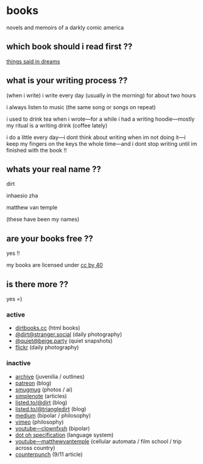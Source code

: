 # books

novels and memoirs of a darkly comic america

## which book should i read first ??

[things said in dreams](https://github.com/triangledirt/books/blob/main/Things%20Said%20in%20Dreams.md)

## what is your writing process ??

(when i write) i write every day (usually in the morning) for about two hours

i always listen to music (the same song or songs on repeat)

i used to drink tea when i wrote—for a while i had a writing hoodie—mostly my ritual is a writing drink (coffee lately)

i do a little every day—i dont think about writing when im not doing it—i keep my fingers on the keys the whole time—and i dont stop writing until im finished with the book !!

## whats your real name ??

dirt

inhaesio zha

matthew van temple

(these have been my names)

## are your books free ??

yes !!

my books are licensed under [cc by 40](http://creativecommons.org/licenses/by/4.0/)

## is there more ??

yes =)

### active

- [dirtbooks.cc](http://dirtbooks.cc) (html books)
- [@dirt@stranger.social](https://stranger.social/@dirt) (daily photography)
- [@quiet@beige.party](https://beige.party/@quiet) (quiet snapshots)
- [flickr](https://www.flickr.com/photos/dirtlove/) (daily photography)

### inactive

- [archive](https://drive.filen.io/f/70e15dcc-0d46-4a65-8f06-4577868afa8a#VgqlTlwP6Nbf0pKUxcqacqjBkyp0W0Cw) (juvenilia / outlines)
- [patreon](https://www.patreon.com/dirtlove) (blog)
- [smugmug](https://dirt.smugmug.com) (photos / ai)
- [simplenote](http://simp.ly/publish/gNFgMD) (articles)
- [listed.to/@dirt](https://listed.to/@dirt) (blog)
- [listed.to/@triangledirt](https://listed.to/@triangledirt) (blog)
- [medium](https://medium.com/@deadnovelist) (bipolar / philosophy)
- [vimeo](https://vimeo.com/deadnovelist) (philosophy)
- [youtube—clownfxsh](https://m.youtube.com/user/clownfxsh/videos) (bipolar)
- [dot oh specification](https://docs.google.com/document/d/18vFDRfgUui8Ye0jJJd3lm088-3u8hnQbBrwKEp6vatM/mobilebasic?authkey=CNub6MEH&hl=en) (language system)
- [youtube—matthewvantemple](https://m.youtube.com/user/matthewvantemple/videos) (cellular automata / film school / trip across country)
- [counterpunch](https://www.counterpunch.org/2001/10/09/marginalization-and-terror/) (9/11 article)
